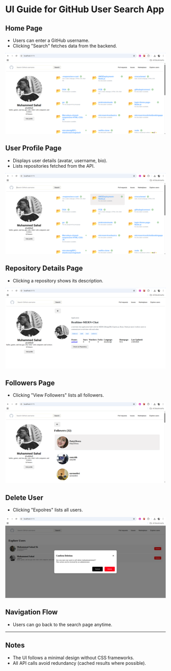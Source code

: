 # UI Guide for GitHub User Search App

## Home Page
- Users can enter a GitHub username.
- Clicking "Search" fetches data from the backend.

![Home Page Screenshot](screenshots/home.png)

## User Profile Page
- Displays user details (avatar, username, bio).
- Lists repositories fetched from the API.

![User Profile Screenshot](screenshots/profile.png)

## Repository Details Page
- Clicking a repository shows its description.

![Repo Details Screenshot](screenshots/repo.png)

## Followers Page
- Clicking "View Followers" lists all followers.

![Followers Screenshot](screenshots/followers.png)

## Delete User
- Clicking "Expolres" lists all users.

![Followers Screenshot](screenshots/soft-delete.png)

## Navigation Flow
- Users can go back to the search page anytime.

---

## Notes
- The UI follows a minimal design without CSS frameworks.
- All API calls avoid redundancy (cached results where possible).

